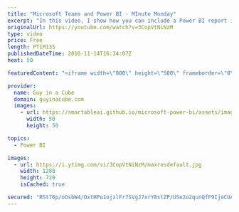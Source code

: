 ```yaml
---
title: "Microsoft Teams and Power BI - MInute Monday"
excerpt: "In this video, I show how you can include a Power BI report into your Microsoft Team channel. It is as easy as just adding a new tab.  LET'S CONNECT!  Guy in a Cube -- https://guyinacube.com -- http://twitter.com/guyinacube -- http://www.facebook.com/guyinacube -- Snapchat - guyinacube -- https://www.instagram.com/guyinacube/"
originalUrl: https://youtube.com/watch?v=3CopVtNiNzM
type: video
price: Free
length: PT1M13S
publishedDateTime: 2016-11-14T16:34:07Z
heat: 50

featuredContent: "<iframe width=\"800\" height=\"500\" frameborder=\"0\" src=\"https://www.youtube.com/embed/3CopVtNiNzM\" allow=\"accelerometer; autoplay; encrypted-media; gyroscope; picture-in-picture\" allowfullscreen></iframe>"

provider:
  name: Guy in a Cube
  domain: guyinacube.com
  images:
    - url: https://smartableai.github.io/microsoft-power-bi/assets/images/organizations/guyinacube.com-50x50.jpg
      width: 50
      height: 50

topics:
  - Power BI

images:
  - url: https://i.ytimg.com/vi/3CopVtNiNzM/maxresdefault.jpg
    width: 1280
    height: 720
    isCached: true

secured: "RSt76p/oOsbW4/OxtHPo1ojzlFr7SVgJ7xrY8stZP/USe2o2qunQfF9IjoCUA0GOYakST+Fgfj7cobI7SboIfnl7zNs1kqzVU/VKkjKiL0TR8irV1RHWP5sll0X2M9dwAu4KWP/+8mg5u2eSObvricyDf5T46bpMNBPINm2AQN7ZR1XRyFEu9x0IH2o0cixLyGd24KkyGN2uhy2nn0xMeZDQWODhdomD7FxcUL38LW35fdKP6XgiT86+QNn5lZDUpZhKGFacMFn/DBiBwL05sVmF24kVT1OOiLA5naDNbUWbXaX+0jqpzzYJfdgPQUnvbsCovIiKmMv6y/RSSkDz/gdTF+uqu0hflH1omg7IxjEcqMkUlYUG6KkLTMOSBV0ptxXCR9tVCEFDD5ynbJtrytDyClW3LbUtcRWMi4rLhqA=;+lAnCueWZdeAg0sOjcJhUg=="
---
```


